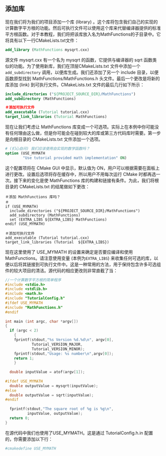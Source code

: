 ## 添加库

现在我们将为我们的项目添加一个库 (library) 。这个库将包含我们自己的实现的计算数字平方根的功能。然后可执行文件可以使用这个库来代替编译器提供的标准平方根函数。对于本教程，我们将把该库放入名为MathFunctions的子目录中。它将具有以下一行CMakeLists.txt文件：

```cmake
add_library (MathFunctions mysqrt.cxx) 
```

源文件 mysqrt.cxx 有一个名为 mysqrt 的函数，它提供与编译器的 sqrt 函数类似的功能。为了使用新库，我们在顶层CMakeLists.txt 文件中添加一个 `add_subdirectory` 调用，以便库生成。我们还添加了另一个 include 目录，以便函数原型找到 MathFunctions/MathFunctions.h 头文件。最后一个更改是将新的库添加 (link) 到可执行文件。CMakeLists.txt 文件的最后几行如下所示：

```cmake
include_directories ("${PROJECT_SOURCE_DIR}/MathFunctions")
add_subdirectory (MathFunctions) 

＃添加可执行文件
add_executable (Tutorial tutorial.cxx)
target_link_libraries (Tutorial MathFunctions)
```

现在让我们考虑让 MathFunctions 库变成一个可选项。实际上在本例中你可能没有任何理由这么做，但是你可能会在碰到较大的库或第三方代码库时需要。第一步是向根目录的 CMakeLists.txt 文件添加一个选项。

```cmake
# (扪心自问) 我们应该使用自实现的数学函数吗？
option (USE_MYMATH 
        "Use tutorial provided math implementation" ON) 
```

这个配置项将在 CMake GUI 中显示，默认值为 ON，用户可以根据需要在面板上进行更改。设置后选项将存在缓存中，所以用户不用每次运行 CMake 时都再选一次。接下来的变化是使 MathFunctions 库的构建和链接有条件。为此，我们将根目录的 CMakeLists.txt 的结尾做如下更改：

```
＃添加 MathFunctions 库吗？
＃
if (USE_MYMATH)
  include_directories ("${PROJECT_SOURCE_DIR}/MathFunctions")
  add_subdirectory (MathFunctions)
  set (EXTRA_LIBS ${EXTRA_LIBS} MathFunctions)
endif (USE_MYMATH)

＃添加可执行文件
add_executable (Tutorial tutorial.cxx)
target_link_libraries (Tutorial  ${EXTRA_LIBS})
```

现在这里使用了 USE\_MYMATH 的设置来确定是否要应编译和使用 MathFunctions。请注意使用变量 (本例为`EXTRA_LIBS`) 来收集任何可选的库，以便以后将其链接到可执行文件中。这是一种常用的方法，用于保持包含许多可选组件的较大项目的清洁。源代码的相应更改则非常直截了当：

```c
//一个计算数字平方根的简单程序
#include <stdio.h>
#include <stdlib.h>
#include <math.h>
#include "TutorialConfig.h"
#ifdef USE_MYMATH
#include "MathFunctions.h"
#endif
 
int main (int argc, char *argv[])
{
  if (argc < 2)
    {
    fprintf(stdout,"%s Version %d.%d\n", argv[0],
            Tutorial_VERSION_MAJOR,
            Tutorial_VERSION_MINOR);
    fprintf(stdout,"Usage: %s number\n",argv[0]);
    return 1;
    }
 
  double inputValue = atof(argv[1]);
 
#ifdef USE_MYMATH
  double outputValue = mysqrt(inputValue);
#else
  double outputValue = sqrt(inputValue);
#endif
 
  fprintf(stdout,"The square root of %g is %g\n",
          inputValue, outputValue);
  return 0;
}
```

在源代码中我们也使用了USE\_MYMATH。这是通过 TutorialConfig.h.in 配置的，你需要添加以下行：

```cmake
#cmakedefine USE_MYMATH
```

  


